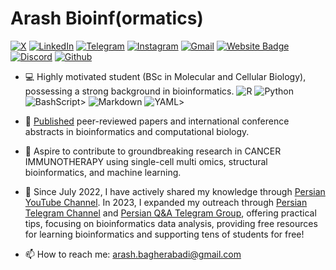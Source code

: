 <!--
**arashbioinf/arashbioinf** is a ✨ _special_ ✨ repository because its `README.md` (this file) appears on your GitHub profile.

Here are some ideas to get you started:

- 🔭 I’m currently working on ...
- 🌱 I’m currently learning ...
- 👯 I’m looking to collaborate on ...
- 🤔 I’m looking for help with ...
- 💬 Ask me about ...
- 📫 How to reach me: ...
- 😄 Pronouns: ...
- ⚡ Fun fact: ...
-->

# Arash Bioinf(ormatics)

[![X](https://img.shields.io/badge/X-000?style=for-the-badge&logo=x)](https://x.com/bioinfmatters)
[![LinkedIn](https://img.shields.io/badge/LinkedIn-0077B5?style=for-the-badge&logo=linkedin&logoColor=white)](https://www.linkedin.com/in/arashbagherabadi/)
[![Telegram](https://img.shields.io/badge/Telegram-000?style=for-the-badge&logo=telegram&logoColor=2CA5E0)](https://t.me/arashbioinfpv)
[![Instagram](https://img.shields.io/badge/-Instagram-%23E4405F?style=for-the-badge&logo=instagram&logoColor=white)](https://instagram.com/elmium_/)
[![Gmail](https://img.shields.io/badge/Gmail-333333?style=for-the-badge&logo=gmail&logoColor=red)](mailto:arash.bagherabadi@gmail.com)
[![Website Badge](https://img.shields.io/badge/-Website-c14438?style=flat&logo=Google-Chrome&logoColor=white&link=https://sites.google.com/view/arash-bagherabadi)](https://sites.google.com/view/arash-bagherabadi)
[![Discord](https://img.shields.io/badge/Discord-7289DA?style=for-the-badge&logo=discord&logoColor=white)](https://discord.com/channels/@arashbioinf/)
[![Github](https://img.shields.io/github/followers/arashbioinf?label=Follow&style=social)](https://github.com/arashbioinf)

- 💻 Highly motivated student (BSc in Molecular and Cellular Biology), possessing a strong background in bioinformatics.
![R](https://img.shields.io/badge/R-276DC3?style=for-the-badge&logo=r&logoColor=white)
![Python](https://img.shields.io/badge/python-3670A0?style=for-the-badge&logo=python&logoColor=ffdd54)
![BashScript](https://img.shields.io/badge/bash%20script-0101?style=flat&logo=gnubash&logoColor=%23FFFFFF&labelColor=%23000000)>
![Markdown](https://img.shields.io/badge/Markdown-000?style=for-the-badge&logo=markdown)
![YAML](https://img.shields.io/badge/yaml-%23ffffff.svg?style=for-the-badge&logo=yaml&logoColor=151515)>


- 📄 [Published](https://scholar.google.com/citations?user=Jk-OzNQAAAAJ&hl=en) peer-reviewed papers and international conference abstracts in bioinformatics and computational biology.
- 🧬 Aspire to contribute to groundbreaking research in CANCER IMMUNOTHERAPY using single-cell multi omics, structural bioinformatics, and machine learning.
- 🌱 Since July 2022, I have actively shared my knowledge through [Persian YouTube Channel](https://www.youtube.com/@elmium). In 2023, I expanded my outreach through [Persian Telegram Channel](https://t.me/arashbioinf) and [Persian Q&A Telegram Group](https://t.me/arashbioinfQA), offering practical tips, focusing on bioinformatics data analysis, providing free resources for learning bioinformatics and supporting tens of students for free!
- 📫 How to reach me: arash.bagherabadi@gmail.com
